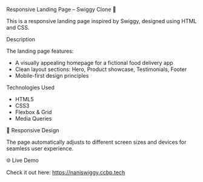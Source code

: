 Responsive Landing Page – Swiggy Clone 🍔

This is a responsive landing page inspired by Swiggy, designed using HTML and CSS.

 Description

The landing page features:
- A visually appealing homepage for a fictional food delivery app
- Clean layout sections: Hero, Product showcase, Testimonials, Footer
- Mobile-first design principles

 Technologies Used

- HTML5
- CSS3
- Flexbox & Grid
- Media Queries

📱 Responsive Design

The page automatically adjusts to different screen sizes and devices for seamless user experience.

 🌐 Live Demo

Check it out here: https://naniswiggy.ccbp.tech

